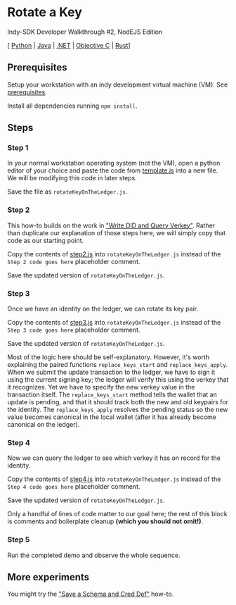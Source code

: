 # Rotate a Key

Indy-SDK Developer Walkthrough #2, NodEJS Edition

[ [Python](../python/README.md) | [Java](../java/README.md) | [.NET](../../not-yet-written.md) | [Objective C](../../not-yet-written.md) | [Rust](../rust/README.md)]


## Prerequisites

Setup your workstation with an indy development virtual machine (VM). See [prerequisites](../../prerequisites.md).

Install all dependencies running `npm install`.

## Steps

### Step 1

In your normal workstation operating system (not the VM), open a python editor of your
choice and paste the code from [template.js](template.js)
into a new file. We will be modifying this code in later steps.

Save the file as `rotateKeyOnTheLedger.js`.

### Step 2

This how-to builds on the work in
["Write DID and Query Verkey"](../../write-did-and-query-verkey/nodejs/README.md).
Rather than duplicate our explanation of those steps here, we will simply
copy that code as our starting point.

Copy the contents of [step2.js](step2.js) into
`rotateKeyOnTheLedger.js` instead of the `Step 2 code goes here` placeholder comment.

Save the updated version of `rotateKeyOnTheLedger.js`.

### Step 3

Once we have an identity on the ledger, we can rotate its key pair.

Copy the contents of [step3.js](step3.js) into
`rotateKeyOnTheLedger.js` instead of the `Step 3 code goes here` placeholder comment.

Save the updated version of `rotateKeyOnTheLedger.js`.

Most of the logic here should be self-explanatory. However, it's worth
explaining the paired functions `replace_keys_start` and `replace_keys_apply`.
When we submit the update transaction to the ledger, we have to sign it
using the current signing key; the ledger will verify this using the
verkey that it recognizes. Yet we have to specify the new verkey value
in the transaction itself. The `replace_keys_start` method tells the wallet
that an update is pending, and that it should track both the new and old keypairs
for the identity. The `replace_keys_apply` resolves the pending status
so the new value becomes canonical in the local wallet (after it has
already become canonical on the ledger).

### Step 4

Now we can query the ledger to see which verkey it has on record for the
identity.

Copy the contents of [step4.js](step4.js) into
`rotateKeyOnTheLedger.js` instead of the `Step 4 code goes here` placeholder comment.

Save the updated version of `rotateKeyOnTheLedger.js`.

Only a handful of lines of code matter to our goal here; the rest of this
block is comments and boilerplate cleanup **(which you should not omit!)**.

### Step 5

Run the completed demo and observe the whole sequence.

## More experiments

You might try the ["Save a Schema and Cred Def"](../../save-schema-and-cred-def/nodejs/README.md)
how-to.
